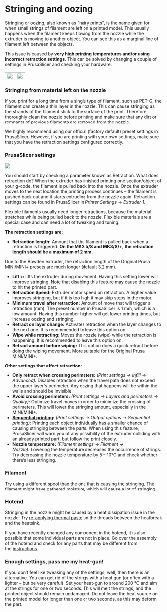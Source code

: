 Stringing and oozing
====================

Stringing or oozing, also known as "hairy prints", is the name given for when small strings of filament are left on a printed model. This usually happens when the filament keeps flowing from the nozzle while the extruder is moving to another object. You can see this as a marginal line of filament left between the objects.

This issue is caused by **very high printing temperatures and/or using incorrect retraction settings**. This can be solved by changing a couple of settings in PrusaSlicer and checking your hardware.

| ![](https://cdn.help.prusa3d.com/wp-content/uploads/2022/02/90014ff5fc80d10b.jpg) | ![](https://cdn.help.prusa3d.com/wp-content/uploads/2022/02/b1b72c32290b8c00.jpg) |
| --------------------------------------------------------------------------------- | --------------------------------------------------------------------------------- |

### Stringing from material left on the nozzle

If you print for a long time from a single type of filament, such as PET-G, the filament can create a thin layer in the nozzle. This can cause stringing as the strands of the filament stick to the surface of the print. Therefore, thoroughly clean the nozzle before printing and make sure that any dirt or remnants of previous filaments are removed from the nozzle.


We highly recommend using our official (factory default) preset settings in PrusaSlicer. However, if you are printing with your own settings, make sure that you have the retraction settings configured correctly.

### PrusaSlicer settings

![](https://cdn.help.prusa3d.com/wp-content/uploads/2022/02/432d664dd4b64d78_painted.jpeg)

You should start by checking a parameter known as Retraction. What does retraction do? When the extruder has finished printing one section/object of your g-code, the filament is pulled back into the nozzle. Once the extruder moves to the next location the printing process continues – the filament is pushed back out and it starts extruding from the nozzle again. Retraction settings can be found in PrusaSlicer in _Printer Settings -> Extruder 1_.

Flexible filaments usually need longer retractions, because the material stretches while being pulled back to the nozzle. Flexible materials are a special case and can need a lot of tweaking and tuning.

**The retraction settings are:**

* **Retraction length:** Amount that the filament is pulled back when a retraction is triggered. **On the MK2.5/S and MK3/S/+, the retraction length should be a maximum of 2 mm.**

Due to the Bowden extruder, the retraction length of the Original Prusa MINI/MINI+ presets are much longer (default 3.2 mm).

* **Lift z:** lifts the extruder during movement. Having this setting lower will improve stringing. Note that disabling this feature may cause the nozzle to hit the printed part.
* **Retraction Speed:** Extruder motor speed on retraction. A higher value improves stringing, but if it is too high it may skip steps in the motor.
* **Minimum travel after retraction:** Amount of move that will trigger a retraction (mm). The preset number in PrusaSlicer is 1 mm, which is a low amount. Having this number higher will get lower printing times, but increase oozing and stringing.
* **Retract on layer change:** Activates retraction when the layer changes to the next one. It is recommended to leave this option on.
* **Wipe while retracting:** Moves the nozzle (wipe) while the retraction is happening. It is recommended to leave this option on.
* **Retract amount before wiping:** This option does a quick retract before doing the wiping movement. More suitable for the Original Prusa MINI/MINI+.

**Other settings that affect retraction:**

* **Only retract when crossing perimeters:** _(Print settings -> Infill -> Advanced):_ Disables retraction when the travel path does not exceed the upper layer's perimeter. Any oozing that happens will be within the walls and should be invisible.
* **Avoid crossing perimeters:** _(Print settings -> Layers and perimeters -> Quality):_ Optimize travel moves in order to minimize the crossing of perimeters. This will lower the stringing amount, especially in the MINI/MINI+.
* **[Sequential printing](http://help.prusa3d.com/article/sequential-printing_124589):** _(Print settings -> Output options -> Sequential printing):_ Printing each object individually has a smaller chance of causing stringing between the parts. When using this feature, PrusaSlicer will warn you of any possibility of the extruder colliding with an already printed part, but follow the print closely.
* **Nozzle temperature:** _(Filament settings -> Filament -> Nozzle):_ Lowering the temperature decreases the occurrence of strings. Try decreasing the nozzle temperature by 5 – 10°C and check whether there’s less stringing.

### Filament

Try using a different spool than the one that is causing the stringing. The filament might have gathered moisture, which will cause a lot of stringing.

### Hotend

Stringing in the nozzle might be caused by a heat dissipation issue in the nozzle. Try [re-applying thermal paste](http://help.prusa3d.com/guide/how-to-replace-a-heatbreak-heatsink-heaterblock-mk3s-mk3s-mk2-5s-mmu2s_16104) on the threads between the heatbreak and the heatsink.

If you have recently changed any component in the hotend, it is also possible that some individual parts are not in place. Go over the assembly of the hotend and check for any parts that may be different from the [instructions](http://help.prusa3d.com/guide/how-to-replace-a-heatbreak-heatsink-heaterblock-mk3s-mk3s-mk2-5s-mmu2s_16104).

### Enough settings, pass me my **heat-gun!**

If you don’t feel like tweaking any of the settings, well, then there is an alternative. You can get rid of the strings with a heat gun (or often with a lighter – but be very careful). Set your heat-gun to around 200 °C and aim at the strings for one or two seconds. This will melt the strings, and the printed object should remain undamaged. Do not leave the heat source on the printed model for longer than one or two seconds, as this may deform the part.
